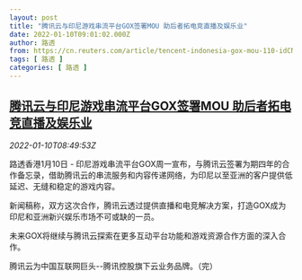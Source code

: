 ```yaml
---
layout: post
title: "腾讯云与印尼游戏串流平台GOX签署MOU 助后者拓电竞直播及娱乐业"
date: 2022-01-10T09:01:02.000Z
author: 路透
from: https://cn.reuters.com/article/tencent-indonesia-gox-mou-110-idCNKBS2JK0IE
tags: [ 路透 ]
categories: [ 路透 ]
---
```

<!--1641805262000-->
[腾讯云与印尼游戏串流平台GOX签署MOU 助后者拓电竞直播及娱乐业](https://cn.reuters.com/article/tencent-indonesia-gox-mou-110-idCNKBS2JK0IE)
------

<div>
<div><i>2022-01-10T08:49:53Z</i></div><p>路透香港1月10日 - 印尼游戏串流平台GOX周一宣布，与腾讯云签署为期四年的合作备忘录，借助腾讯云的串流服务和内容传递网络，为印尼以至亚洲的客户提供低延迟、无缝和稳定的游戏内容。</p><p>新闻稿称，双方这次合作，腾讯云透过提供直播和电竞解决方案，打造GOX成为印尼和亚洲新兴娱乐市场不可或缺的一员。</p><p>未来GOX将继续与腾讯云探索在更多互动平台功能和游戏资源合作方面的深入合作。</p><p>腾讯云为中国互联网巨头--腾讯控股旗下云业务品牌。（完）</p>
</div>
